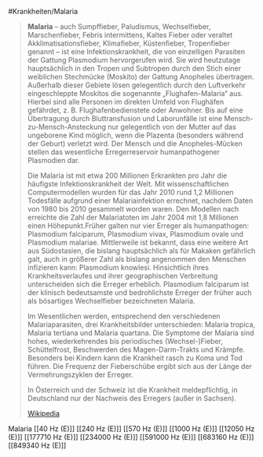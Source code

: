 #Krankheiten/Malaria

> **Malaria** – auch Sumpffieber, Paludismus, Wechselfieber, Marschenfieber, Febris intermittens, Kaltes Fieber oder veraltet Akklimatisationsfieber, Klimafieber, Küstenfieber, Tropenfieber genannt – ist eine Infektionskrankheit, die von einzelligen Parasiten der Gattung Plasmodium hervorgerufen wird. Sie wird heutzutage hauptsächlich in den Tropen und Subtropen durch den Stich einer weiblichen Stechmücke (Moskito) der Gattung Anopheles übertragen. Außerhalb dieser Gebiete lösen gelegentlich durch den Luftverkehr eingeschleppte Moskitos die sogenannte „Flughafen-Malaria“ aus. Hierbei sind alle Personen im direkten Umfeld von Flughäfen gefährdet, z. B. Flughafenbedienstete oder Anwohner. Bis auf eine Übertragung durch Bluttransfusion und Laborunfälle ist eine Mensch-zu-Mensch-Ansteckung nur gelegentlich von der Mutter auf das ungeborene Kind möglich, wenn die Plazenta (besonders während der Geburt) verletzt wird. Der Mensch und die Anopheles-Mücken stellen das wesentliche Erregerreservoir humanpathogener Plasmodien dar.
>
> Die Malaria ist mit etwa 200 Millionen Erkrankten pro Jahr die häufigste Infektionskrankheit der Welt. Mit wissenschaftlichen Computermodellen wurden für das Jahr 2010 rund 1,2 Millionen Todesfälle aufgrund einer Malariainfektion errechnet, nachdem Daten von 1980 bis 2010 gesammelt worden waren. Den Modellen nach erreichte die Zahl der Malariatoten im Jahr 2004 mit 1,8 Millionen einen Höhepunkt.Früher galten nur vier Erreger als humanpathogen: Plasmodium falciparum, Plasmodium vivax, Plasmodium ovale und Plasmodium malariae. Mittlerweile ist bekannt, dass eine weitere Art aus Südostasien, die bislang hauptsächlich als für Makaken gefährlich galt, auch in größerer Zahl als bislang angenommen den Menschen infizieren kann: Plasmodium knowlesi. Hinsichtlich ihres Krankheitsverlaufes und ihrer geographischen Verbreitung unterscheiden sich die Erreger erheblich. Plasmodium falciparum ist der klinisch bedeutsamste und bedrohlichste Erreger der früher auch als bösartiges Wechselfieber bezeichneten Malaria.
>
> Im Wesentlichen werden, entsprechend den verschiedenen Malariaparasiten, drei Krankheitsbilder unterschieden: Malaria tropica, Malaria tertiana und Malaria quartana. Die Symptome der Malaria sind hohes, wiederkehrendes bis periodisches (Wechsel-)Fieber, Schüttelfrost, Beschwerden des Magen-Darm-Trakts und Krämpfe. Besonders bei Kindern kann die Krankheit rasch zu Koma und Tod führen. Die Frequenz der Fieberschübe ergibt sich aus der Länge der Vermehrungszyklen der Erreger.
>
> In Österreich und der Schweiz ist die Krankheit meldepflichtig, in Deutschland nur der Nachweis des Erregers (außer in Sachsen).
>
> [Wikipedia](https://de.wikipedia.org/wiki/Malaria)

Malaria
[[40 Hz (E)]]
[[240 Hz (E)]]
[[570 Hz (E)]]
[[1000 Hz (E)]]
[[12050 Hz (E)]]
[[177710 Hz (E)]]
[[234000 Hz (E)]]
[[591000 Hz (E)]]
[[683160 Hz (E)]]
[[849340 Hz (E)]]